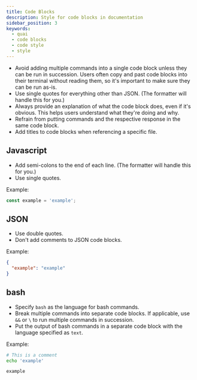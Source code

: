 ```yaml
---
title: Code Blocks
description: Style for code blocks in documentation
sidebar_position: 3
keywords:
  - quai
  - code blocks
  - code style
  - style
---
```


- Avoid adding multiple commands into a single code block unless they can be run in succession. Users often copy and past code blocks into their terminal without reading them, so it's important to make sure they can be run as-is.
- Use single quotes for everything other than JSON. (The formatter will handle this for you.)
- Always provide an explanation of what the code block does, even if it's obvious. This helps users understand what they're doing and why.
- Refrain from putting commands and the respective response in the same code block.
- Add titles to code blocks when referencing a specific file.

## Javascript

- Add semi-colons to the end of each line. (The formatter will handle this for you.)
- Use single quotes.

Example:

```js title="example.js"
const example = 'example';
```

## JSON

- Use double quotes.
- Don't add comments to JSON code blocks.

Example:

```json title="example.json"
{
  "example": "example"
}
```

## bash

- Specify `bash` as the language for bash commands.
- Break multiple commands into separate code blocks. If applicable, use `&&` or `\` to run multiple commands in succession.
- Put the output of bash commands in a separate code block with the language specified as `text`.

Example:

```bash
# This is a comment
echo 'example'
```

```text
example
```
